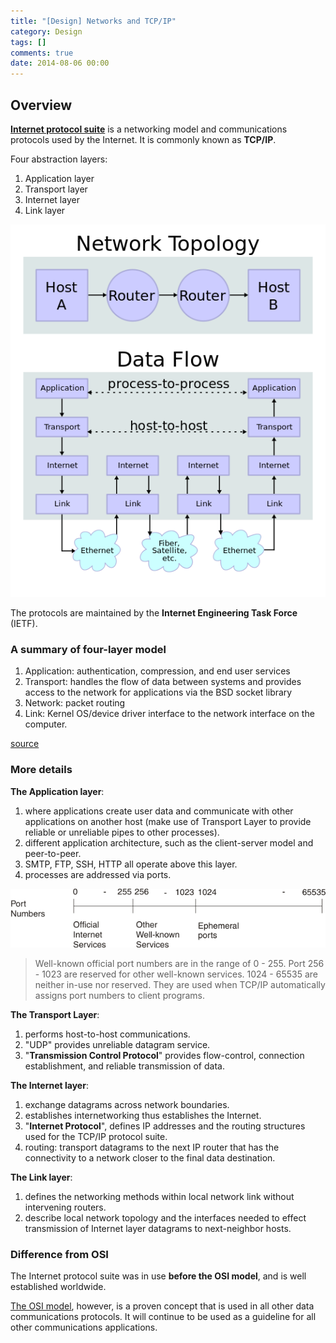 ```yaml
---
title: "[Design] Networks and TCP/IP"
category: Design
tags: []
comments: true
date: 2014-08-06 00:00
---
```



## Overview

**[Internet protocol suite](http://en.wikipedia.org/wiki/Internet_protocol_suite)** is a networking model and communications protocols used by the Internet. It is commonly known as **TCP/IP**.

Four abstraction layers:

1. Application layer
1. Transport layer
1. Internet layer
1. Link layer

![](/images/network-layers-connected.png)

The protocols are maintained by the **Internet Engineering Task Force** (IETF).

### A summary of four-layer model

1. Application: authentication, compression, and end user services
1. Transport: handles the flow of data between systems and provides access to the network for applications via the BSD socket library
1. Network: packet routing
1. Link: Kernel OS/device driver interface to the network interface on the computer.

[source](http://searchnetworking.techtarget.com/news/851291/TCP-Internet-Protocol-and-OSI)

### More details

**The Application layer**:

1. where applications create user data and communicate with other applications on another host (make use of Transport Layer to provide reliable or unreliable pipes to other processes).
1. different application architecture, such as the client-server model and peer-to-peer.
1. SMTP, FTP, SSH, HTTP all operate above this layer.
1. processes are addressed via ports.

![](/images/network-ports.gif)

> Well-known official port numbers are in the range of 0 - 255. Port 256 - 1023 are reserved for other well-known services. 1024 - 65535 are neither in-use nor reserved. They are used when TCP/IP automatically assigns port numbers to client programs.

**The Transport Layer**:

1. performs host-to-host communications.
1. "UDP" provides unreliable datagram service.
1. "**Transmission Control Protocol**" provides flow-control, connection establishment, and reliable transmission of data.

**The Internet layer**:

1. exchange datagrams across network boundaries.
1. establishes internetworking thus establishes the Internet.
1. "**Internet Protocol**", defines IP addresses and the routing structures used for the TCP/IP protocol suite.
1. routing: transport datagrams to the next IP router that has the connectivity to a network closer to the final data destination.

**The Link layer**:

1. defines the networking methods within local network link without intervening routers.
1. describe local network topology and the interfaces needed to effect transmission of Internet layer datagrams to next-neighbor hosts.

### Difference from OSI

The Internet protocol suite was in use **before the OSI model**, and is well established worldwide.

[The OSI model](http://electronicdesign.com/what-s-difference-between/what-s-difference-between-osi-seven-layer-network-model-and-tcpip), however, is a proven concept that is used in all other data communications protocols. It will continue to be used as a guideline for all other communications applications.
